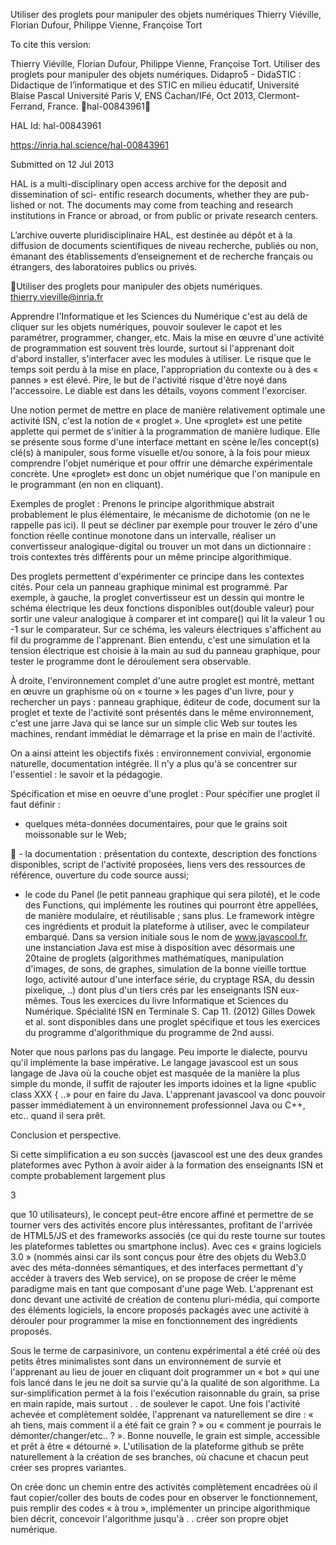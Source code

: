 Utiliser des proglets pour manipuler des objets
numériques
Thierry Viéville, Florian Dufour, Philippe Vienne, Françoise Tort

To cite this version:

Thierry Viéville, Florian Dufour, Philippe Vienne, Françoise Tort. Utiliser des proglets pour manipuler
des objets numériques. Didapro5 - DidaSTIC : Didactique de l’informatique et des STIC en milieu
éducatif, Université Blaise Pascal Université Paris V, ENS Cachan/IFé, Oct 2013, Clermont-Ferrand,
France. ￿hal-00843961￿

HAL Id: hal-00843961

https://inria.hal.science/hal-00843961

Submitted on 12 Jul 2013

HAL is a multi-disciplinary open access
archive for the deposit and dissemination of sci-
entific research documents, whether they are pub-
lished or not. The documents may come from
teaching and research institutions in France or
abroad, or from public or private research centers.

L’archive ouverte pluridisciplinaire HAL, est
destinée au dépôt et à la diffusion de documents
scientifiques de niveau recherche, publiés ou non,
émanant des établissements d’enseignement et de
recherche français ou étrangers, des laboratoires
publics ou privés.

Utiliser des proglets pour manipuler des objets numériques. thierry.vieville@inria.fr

Apprendre l'Informatique et les Sciences du Numérique c'est au delà de cliquer sur les objets 
numériques, pouvoir soulever le capot et les paramétrer, programmer, changer, etc. Mais la 
mise en œuvre d'une activité de programmation est souvent très lourde, surtout si l'apprenant 
doit d'abord installer, s'interfacer avec les modules à utiliser. Le risque que le temps soit perdu 
à la mise en place, l'appropriation du contexte ou à des « pannes » est élevé. Pire, le but de 
l'activité risque d'être noyé dans l'accessoire. Le diable est dans les détails, voyons comment 
l'exorciser.

Une notion permet de mettre en place de manière relativement optimale une activité ISN, c'est 
la notion de « proglet ». Une «proglet» est une petite applette qui permet de s'initier à la 
programmation de manière ludique. Elle se présente sous forme d'une interface mettant en 
scène le/les concept(s) clé(s) à manipuler, sous forme visuelle et/ou sonore, à la fois pour mieux 
comprendre l'objet numérique et pour offrir une démarche expérimentale concrète. Une 
«proglet» est donc un objet numérique que l'on manipule en le programmant (en non en 
cliquant).

Exemples de proglet : Prenons le principe algorithmique abstrait probablement le plus 
élémentaire, le mécanisme de dichotomie (on ne le rappelle pas ici). Il peut se décliner par 
exemple pour trouver le zéro d'une fonction réelle continue monotone dans un intervalle, 
réaliser un convertisseur analogique-digital ou trouver un mot dans un dictionnaire : trois 
contextes très différents pour un même principe algorithmique. 

Des proglets permettent d'expérimenter ce 
principe dans les contextes cités. Pour cela un panneau graphique minimal est programmé. Par 
exemple, à gauche, la proglet convertisseur est un dessin qui montre le schéma électrique les 
deux fonctions disponibles out(double valeur) pour sortir une valeur analogique à comparer et 
int compare() qui lit la valeur 1 ou -1 sur le comparateur. Sur ce schéma, les valeurs électriques 
s'affichent au fil du programme de l'apprenant. Bien entendu, c'est une simulation et la tension 
électrique est choisie à la main au sud du panneau graphique, pour tester le programme dont le 
déroulement sera observable.

À droite, l'environnement complet d'une autre proglet est montré, mettant en œuvre un 
graphisme où on « tourne » les pages d'un livre, pour y rechercher un pays : panneau graphique, 
éditeur de code, document sur la proglet et texte de l'activité sont présentés dans le même 
environnement, c'est une jarre Java qui se lance sur un simple clic Web sur toutes les machines, 
rendant immédiat le démarrage et la prise en main de l'activité. 

On a ainsi atteint les objectifs fixés : environnement convivial, ergonomie naturelle, 
documentation intégrée. Il n'y a plus qu'à se concentrer sur l'essentiel : le savoir et la pédagogie.

Spécification et mise en oeuvre d'une proglet : Pour spécifier une proglet il faut définir :
 - quelques méta-données documentaires, pour que le grains soit moissonable sur le Web;

 
 - la documentation : présentation du contexte, description des fonctions disponibles, script de 
l'activité proposées, liens vers des ressources de référence, ouverture du code source aussi;
 - le code du Panel (le petit panneau graphique qui sera piloté), et le code des Functions, qui 
implémente les routines qui pourront être appellées, de manière modulaire, et réutilisable ;
sans plus. Le framework intègre ces ingrédients et produit la plateforme à utiliser, avec le 
compilateur embarqué. Dans sa version initiale sous le nom de www.javascool.fr, une 
instanciation Java est mise à disposition avec désormais une 20taine de proglets (algorithmes 
mathématiques, manipulation d'images, de sons, de graphes, simulation de la bonne vieille 
torttue logo, activité autour d'une interface série, du cryptage RSA, du dessin pixelique, ..) dont 
plus d'un tiers crés par les enseignants ISN eux-mêmes. Tous les exercices du livre 
Informatique et Sciences du Numérique. Spécialité ISN en Terminale S. Cap 11. (2012) Gilles 
Dowek et al. sont disponibles dans une proglet spécifique et tous les exercices du programme 
d'algorithmique du programme de 2nd aussi.

Noter que nous parlons pas du langage. Peu importe le dialecte, pourvu qu'il implémente la 
base impérative. Le langage javascool est un sous langage de Java où la couche objet est 
masquée de la manière la plus simple du monde, il suffit de rajouter les imports idoines et la 
ligne «public class XXX { ..» pour en faire du Java. L'apprenant javascool va donc pouvoir 
passer immédiatement à un environnement professionnel Java ou C++, etc.. quand il sera prêt.

Conclusion et perspective.

Si cette simplification a eu son succès (javascool est une des deux grandes plateformes avec 
Python à avoir aider à la formation des enseignants ISN et compte probablement largement plus 

3

que 10
 utilisateurs), le concept peut-être encore affiné et permettre de se tourner vers des 
activités encore plus intéressantes, profitant de l'arrivée de HTML5/JS et des frameworks 
associés (ce qui du reste tourne sur toutes les plateformes tablettes ou smartphone inclus). Avec 
ces « grains logiciels 3.0 » (nommés ainsi car ils sont conçus pour être des objets du Web3.0 
avec des méta-données sémantiques, et des interfaces permettant d'y accéder à travers des Web 
service), on se propose de créer le même paradigme mais en tant que composant d'une page 
Web. L'apprenant est donc devant une activité de création de contenu pluri-média, qui comporte 
des éléments logiciels, la encore proposés packagés avec une activité à dérouler pour 
programmer la mise en fonctionnement des ingrédients proposés.

Sous le terme de carpasinivore, un contenu expérimental a été créé où des petits êtres 
minimalistes sont dans un environnement de survie et l'apprenant au lieu de jouer en cliquant 
doit programmer un « bot » qui une fois lancé dans le jeu ne doit sa survie qu'à la qualité de son 
algorithme. La sur-simplification permet à la fois l'exécution raisonnable du grain, 
sa prise en main rapide, mais surtout . . de soulever le capot. Une fois l'activité 
achevée et complètement soldée, l'apprenant va naturellement se dire : « ah tiens, 
mais comment il a été fait ce grain ? » ou « comment je pourrais le 
démonter/changer/etc.. ? ». Bonne nouvelle, le grain est simple, accessible et prêt à 
être « détourné ». L'utilisation de la plateforme github se prête naturellement à la 
création de ses branches, où chacune et chacun peut créer ses propres variantes.

On crée donc un chemin entre des activités complètement encadrées où il faut copier/coller des 
bouts de codes pour en observer le fonctionnement, puis remplir des codes « à trou », 
implémenter un principe algorithmique bien décrit, concevoir l'algorithme jusqu'à . . créer son 
propre objet numérique.

